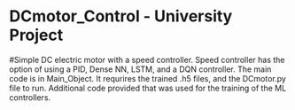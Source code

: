 # DCmotor_Control - University Project
#Simple DC electric motor with a speed controller.  Speed controller has the option of using a PID, Dense NN, LSTM, and a DQN controller. The main code is in Main_Object.  It requrires the trained .h5 files, and the DCmotor.py file to run.   Additional code provided that was used for the training of the ML controllers.
